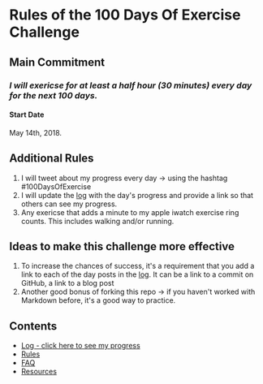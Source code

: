 # Rules of the 100 Days Of Exercise Challenge

## Main Commitment
### *I will exericse for at least a half hour (30 minutes) every day for the next 100 days.*

#### Start Date
May 14th, 2018.

## Additional Rules
1. I will tweet about my progress every day -> using the hashtag #100DaysOfExercise
2. I will update the [log](r4-log.md) with the day's progress and provide a link so that others can see my progress.
3. Any exericse that adds a minute to my apple iwatch exercise ring counts.  This includes walking and/or running.


## Ideas to make this challenge more effective
1. To increase the chances of success, it's a requirement that you add a link to each of the day posts in the [log](log.md). It can be a link to a commit on GitHub, a link to a blog post
2. Another good bonus of forking this repo -> if you haven't worked with Markdown before, it's a good way to practice.

## Contents
* [Log - click here to see my progress](r4-log.md)
* [Rules](rules.md)
* [FAQ](FAQ.md)
* [Resources](resources.md)
